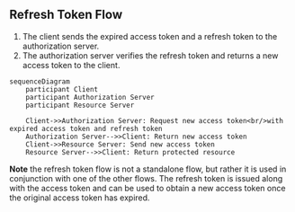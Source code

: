 ## Refresh Token Flow

1.  The client sends the expired access token and a refresh token to the authorization server.
2.  The authorization server verifies the refresh token and returns a new access token to the client.

```mermaid
sequenceDiagram
    participant Client
    participant Authorization Server
    participant Resource Server

    Client->>Authorization Server: Request new access token<br/>with expired access token and refresh token
    Authorization Server-->>Client: Return new access token
    Client->>Resource Server: Send new access token
    Resource Server-->>Client: Return protected resource
```

**Note** the refresh token flow is not a standalone flow, but rather it is used in conjunction with one of the other flows. The refresh token is issued along with the access token and can be used to obtain a new access token once the original access token has expired.

